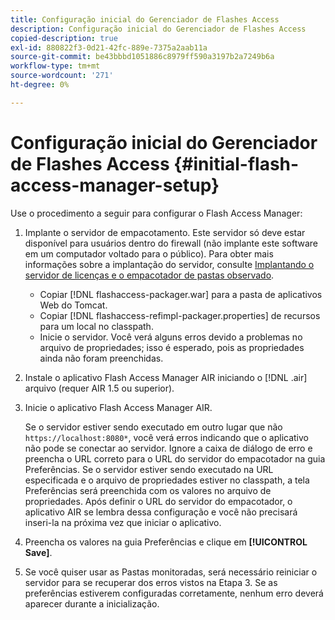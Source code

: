 ```yaml
---
title: Configuração inicial do Gerenciador de Flashes Access
description: Configuração inicial do Gerenciador de Flashes Access
copied-description: true
exl-id: 880822f3-0d21-42fc-889e-7375a2aab11a
source-git-commit: be43bbbd1051886c8979ff590a3197b2a7249b6a
workflow-type: tm+mt
source-wordcount: '271'
ht-degree: 0%

---
```


# Configuração inicial do Gerenciador de Flashes Access {#initial-flash-access-manager-setup}

Use o procedimento a seguir para configurar o Flash Access Manager:

1. Implante o servidor de empacotamento. Este servidor só deve estar disponível para usuários dentro do firewall (não implante este software em um computador voltado para o público). Para obter mais informações sobre a implantação do servidor, consulte [Implantando o servidor de licenças e o empacotador de pastas observado](../../aaxs-reference-implementations/deploying-license-server-and-wfp/deploying-license-server-wfp-overview.md).

   * Copiar [!DNL flashaccess-packager.war] para a pasta de aplicativos Web do Tomcat.
   * Copiar [!DNL flashaccess-refimpl-packager.properties] de recursos para um local no classpath.
   * Inicie o servidor. Você verá alguns erros devido a problemas no arquivo de propriedades; isso é esperado, pois as propriedades ainda não foram preenchidas.

1. Instale o aplicativo Flash Access Manager AIR iniciando o [!DNL .air] arquivo (requer AIR 1.5 ou superior).
1. Inicie o aplicativo Flash Access Manager AIR.

   Se o servidor estiver sendo executado em outro lugar que não `https://localhost:8080*`, você verá erros indicando que o aplicativo não pode se conectar ao servidor. Ignore a caixa de diálogo de erro e preencha o URL correto para o URL do servidor do empacotador na guia Preferências. Se o servidor estiver sendo executado na URL especificada e o arquivo de propriedades estiver no classpath, a tela Preferências será preenchida com os valores no arquivo de propriedades. Após definir o URL do servidor do empacotador, o aplicativo AIR se lembra dessa configuração e você não precisará inseri-la na próxima vez que iniciar o aplicativo.
1. Preencha os valores na guia Preferências e clique em **[!UICONTROL Save]**.
1. Se você quiser usar as Pastas monitoradas, será necessário reiniciar o servidor para se recuperar dos erros vistos na Etapa 3. Se as preferências estiverem configuradas corretamente, nenhum erro deverá aparecer durante a inicialização.
